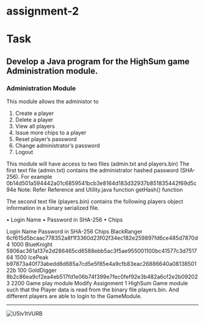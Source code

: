 # assignment-2

# Task
## Develop a Java program for the HighSum game Administration module.
### Administration Module
This module allows the administor to
1. Create a player
2. Delete a player
3. View all players
4. Issue more chips to a player
5. Reset player’s password
6. Change administrator’s password
7. Logout


This module will have access to two files (admin.txt and players.bin)
The first text file (admin.txt) contains the administrator hashed password (SHA-256).
For example
0b14d501a594442a01c6859541bcb3e8164d183d32937b851835442f69d5c94e
Note: Refer Reference and Utility.java function getHash() function



The second text file (players.bin) contains the following players object information in a binary
serialized file.

• Login Name
• Password in SHA-256
• Chips

Login Name Password in SHA-256 Chips
BlackRanger 6cf615d5bcaac778352a8f1f3360d23f02f34ec182e259897fd6ce485d7870d4 1000
BlueKnight 5906ac361a137e2d286465cd6588ebb5ac3f5ae955001100bc41577c3d751764 1500
IcePeak b97873a40f73abedd8d685a7cd5e5f85e4a9cfb83eac26886640a0813850122b 100
GoldDigger 8b2c86ea9cf2ea4eb517fd1e06b74f399e7fec0fef92e3b482a6cf2e2b092023 2200
Game play module
Modify Assignment 1 HighSum Game module such that the Player data is read from the binary file
players.bin. And different players are able to login to the GameModule.

---
![U5lv1tVURB](https://user-images.githubusercontent.com/131016233/236362398-cebe6ced-2500-450a-af8c-f1ef37420d3d.png)

